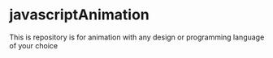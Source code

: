 # javascriptAnimation

This is repository is for animation with any design or programming language of your choice 
